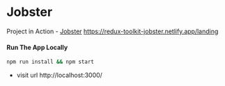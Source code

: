 # Jobster

Project in Action - [Jobster](https://redux-toolkit-jobster.netlify.app/landing)  https://redux-toolkit-jobster.netlify.app/landing

#### Run The App Locally

```sh
npm run install && npm start
```

- visit url http://localhost:3000/
